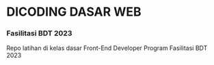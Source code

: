 # DICODING DASAR WEB

### Fasilitasi BDT 2023

Repo latihan di kelas dasar Front-End Developer Program Fasilitasi BDT 2023
